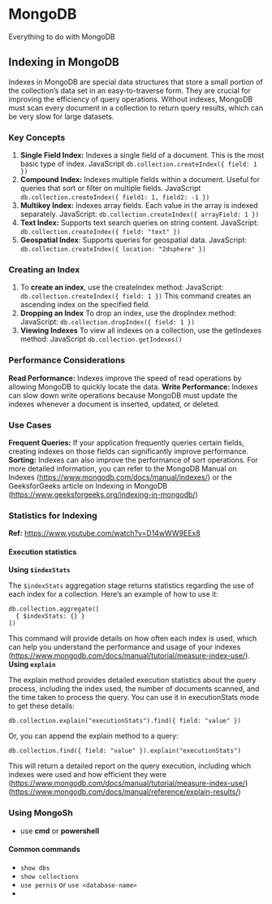 # MongoDB
Everything to do with MongoDB

## Indexing in MongoDB
Indexes in MongoDB are special data structures that store a small portion of the collection’s data set in an easy-to-traverse form. They are crucial for improving the efficiency of query operations. Without indexes, MongoDB must scan every document in a collection to return query results, which can be very slow for large datasets.

### Key Concepts
1. **Single Field Index:** Indexes a single field of a document. This is the most basic type of index.
JavaScript
`db.collection.createIndex({ field: 1 })`
2. **Compound Index:** Indexes multiple fields within a document. Useful for queries that sort or filter on multiple fields.
JavaScript
`db.collection.createIndex({ field1: 1, field2: -1 })`
3. **Multikey Index:** Indexes array fields. Each value in the array is indexed separately.
JavaScript:
`db.collection.createIndex({ arrayField: 1 })`
4. **Text Index:** Supports text search queries on string content.
JavaScript:
`db.collection.createIndex({ field: "text" })`
5. **Geospatial Index**: Supports queries for geospatial data.
JavaScript:
`db.collection.createIndex({ location: "2dsphere" })`

### Creating an Index
1. To **create an index**, use the createIndex method:
JavaScript:
`db.collection.createIndex({ field: 1 })`
This command creates an ascending index on the specified field.
2. **Dropping an Index**
To drop an index, use the dropIndex method:
JavaScript:
`db.collection.dropIndex({ field: 1 })`
3. **Viewing Indexes**
To view all indexes on a collection, use the getIndexes method:
JavaScript
`db.collection.getIndexes()`

### Performance Considerations
**Read Performance:** Indexes improve the speed of read operations by allowing MongoDB to quickly locate the data.
**Write Performance:** Indexes can slow down write operations because MongoDB must update the indexes whenever a document is inserted, updated, or deleted.
### Use Cases
**Frequent Queries:** If your application frequently queries certain fields, creating indexes on those fields can significantly improve performance.
**Sorting:** Indexes can also improve the performance of sort operations.
For more detailed information, you can refer to the MongoDB Manual on Indexes (https://www.mongodb.com/docs/manual/indexes/) or the GeeksforGeeks article on Indexing in MongoDB (https://www.geeksforgeeks.org/indexing-in-mongodb/)

### Statistics for Indexing
**Ref:** https://www.youtube.com/watch?v=D14wWW9EEx8
#### Execution statistics
**Using `$indexStats`**

The `$indexStats` aggregation stage returns statistics regarding the use of each index for a collection. Here’s an example of how to use it:
```
db.collection.aggregate([
  { $indexStats: {} }
])
```
This command will provide details on how often each index is used, which can help you understand the performance and usage of your indexes (https://www.mongodb.com/docs/manual/tutorial/measure-index-use/).
**Using `explain`**

The explain method provides detailed execution statistics about the query process, including the index used, the number of documents scanned, and the time taken to process the query. You can use it in executionStats mode to get these details:
```
db.collection.explain("executionStats").find({ field: "value" })
```
Or, you can append the explain method to a query:
```
db.collection.find({ field: "value" }).explain("executionStats")
```
This will return a detailed report on the query execution, including which indexes were used and how efficient they were (https://www.mongodb.com/docs/manual/tutorial/measure-index-use/) (https://www.mongodb.com/docs/manual/reference/explain-results/)

### Using MongoSh
- use **cmd** or **powershell**
#### Common commands
- `show dbs`
- `show collections`
- `use pernis` or `use <database-name>`
- 
